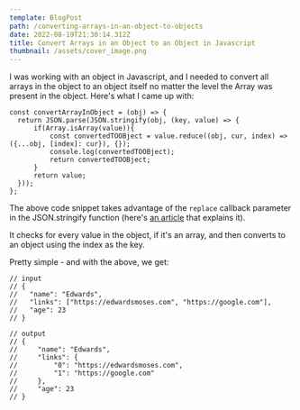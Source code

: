 ```yaml
---
template: BlogPost
path: /converting-arrays-in-an-object-to-objects
date: 2022-08-19T21:30:14.312Z
title: Convert Arrays in an Object to an Object in Javascript
thumbnail: /assets/cover_image.png
---
```

I was working with an object in Javascript, and I needed to convert all arrays in the object to an object itself no matter the level the Array was present in the object. Here's what I came up with:

```
const convertArrayInObject = (obj) => {
  return JSON.parse(JSON.stringify(obj, (key, value) => {
      if(Array.isArray(value)){
          const convertedTOOBject = value.reduce((obj, cur, index) => ({...obj, [index]: cur}), {});
          console.log(convertedTOOBject);
          return convertedTOOBject;
      }
      return value;
  }));
};
```

The above code snippet takes advantage of the `replace` callback parameter in the JSON.stringify function (here's [an article](https://dillionmegida.com/p/second-argument-in-json-stringify/) that explains it). 

It checks for every value in the object, if it's an array, and then converts to an object using the index as the key. 

Pretty simple - and with the above, we get: 

```
// input
// {
//   "name": "Edwards",
//   "links": ["https://edwardsmoses.com", "https://google.com"],
//   "age": 23
// }

// output 
// {
//     "name": "Edwards",
//     "links": {
//         "0": "https://edwardsmoses.com",
//         "1": "https://google.com"
//     },
//     "age": 23
// }
```